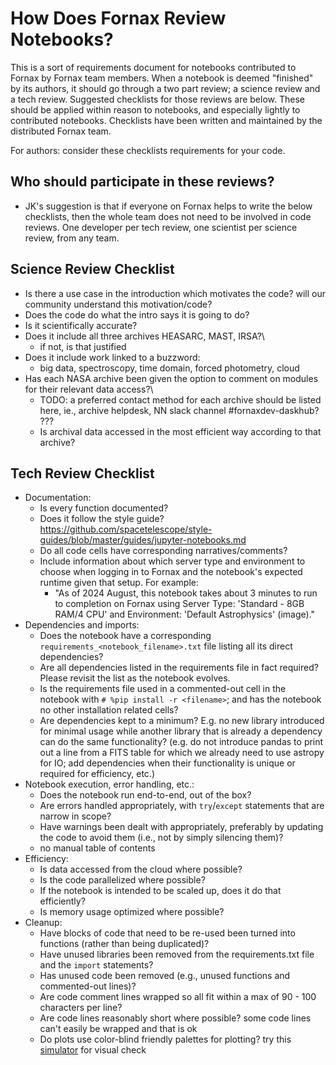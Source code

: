 # How Does Fornax Review Notebooks?

This is a sort of requirements document for notebooks contributed to Fornax by Fornax team members.
When a notebook is deemed "finished" by its authors, it should go through a two part review; a science review and a tech review.
Suggested checklists for those reviews are below.
These should be applied within reason to notebooks, and especially lightly to contributed notebooks.
Checklists have been written and maintained by the distributed Fornax team.

For authors: consider these checklists requirements for your code.

## Who should participate in these reviews?

-   JK's suggestion is that if everyone on Fornax helps to write the below checklists, then the whole team does not need to be involved in code reviews.
    One developer per tech review, one scientist per science review, from any team.

## Science Review Checklist

-   Is there a use case in the introduction which motivates the code?  will our community understand this motivation/code?
-   Does the code do what the intro says it is going to do?
-   Is it scientifically accurate?
-   Does it include all three archives HEASARC, MAST, IRSA?\
    -   if not, is that justified
-   Does it include work linked to a buzzword:
    -   big data, spectroscopy, time domain, forced photometry, cloud
-   Has each NASA archive been given the option to comment on modules for their relevant data access?\
    -   TODO: a preferred contact method for each archive should be listed here, ie., archive helpdesk, NN slack channel #fornaxdev-daskhub? ???
    -   Is archival data accessed in the most efficient way according to that archive?

## Tech Review Checklist

-   Documentation:
	-   Is every function documented?
	-   Does it follow the style guide? https://github.com/spacetelescope/style-guides/blob/master/guides/jupyter-notebooks.md
   	-   Do all code cells have corresponding narratives/comments?
   	-   Include information about which server type and environment to choose when logging in to Fornax and the notebook's expected runtime given that setup. For example:
        -   "As of 2024 August, this notebook takes about 3 minutes to run to completion on Fornax using Server Type: 'Standard - 8GB RAM/4 CPU' and Environment: 'Default Astrophysics' (image)."
-   Dependencies and imports:
    -   Does the notebook have a corresponding `requirements_<notebook_filename>.txt` file listing all its direct dependencies?
    -   Are all dependencies listed in the requirements file in fact required? Please revisit the list as the notebook evolves.
    -   Is the requirements file used in a commented-out cell in the notebook  with `# %pip install -r <filename>`; and has the notebook no other installation related cells?
    -   Are dependencies kept to a minimum? E.g. no new library introduced for minimal usage while another library that is already a dependency can do the same functionality?
        (e.g. do not introduce pandas to print out a line from a FITS table for which we already need to use astropy for IO; add dependencies when their functionality is unique or required for efficiency, etc.)
-   Notebook execution, error handling, etc.:
	-   Does the notebook run end-to-end, out of the box?
 	-   Are errors handled appropriately, with `try`/`except` statements that are narrow in scope?
	-   Have warnings been dealt with appropriately, preferably by updating the code to avoid them (i.e., not by simply silencing them)?
   	-   no manual table of contents
-   Efficiency:
	-   Is data accessed from the cloud where possible?
	-   Is the code parallelized where possible?
	-   If the notebook is intended to be scaled up, does it do that efficiently?
	-   Is memory usage optimized where possible?
-   Cleanup:
	-   Have blocks of code that need to be re-used been turned into functions (rather than being duplicated)?
	-   Have unused libraries been removed from the requirements.txt file and the `import` statements?
	-   Has unused code been removed (e.g., unused functions and commented-out lines)?
   	-   Are code comment lines wrapped so all fit within a max of 90 - 100 characters per line?
   	-   Are code lines reasonably short where possible? some code lines can't easily be wrapped and that is ok
   	-   Do plots use color-blind friendly palettes for plotting? try this [simulator](https://www.color-blindness.com/coblis-color-blindness-simulator/#google_vignette) for visual check
